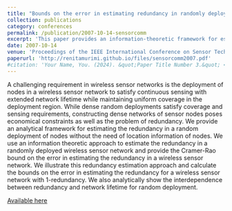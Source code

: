 ```yaml
---
title: "Bounds on the error in estimating redundancy in randomly deployed wireless sensor networks"
collection: publications
category: conferences
permalink: /publication/2007-10-14-sensorcomm
excerpt: 'This paper provides an information-theoretic framework for estimating the redundancy in a random deployment of nodes without the need of location information of nodes.'
date: 2007-10-14
venue: 'Proceedings of the IEEE International Conference on Sensor Technologies and Applications (SENSORCOMM 2007) - Authors: Renita Machado, Sirin Tekinay'
paperurl: 'http://renitamurimi.github.io/files/sensorcomm2007.pdf'
#citation: 'Your Name, You. (2024). &quot;Paper Title Number 3.&quot; <i>GitHub Journal of Bugs</i>. 1(3).'
---
```


A challenging requirement in wireless sensor networks is the deployment of nodes in a wireless sensor network to satisfy continuous sensing with extended network lifetime while maintaining uniform coverage in the deployment region. While dense random 
deployments satisfy coverage and sensing requirements, constructing dense networks of sensor nodes poses economical constraints as well as the problem of redundancy. We provide an analytical framework for estimating the redundancy in a random deployment of nodes without the need of location information of nodes. We use an information theoretic approach to estimate the redundancy in a randomly deployed wireless sensor network and provide the Cramer-Rao bound on the error in estimating the redundancy in a wireless sensor network. We illustrate this redundancy estimation approach and calculate the bounds on the error in estimating the redundancy for a wireless sensor network with 1-redundancy. We also analytically show the interdependence between redundancy and network lifetime for random deployment.

[Available here](https://ieeexplore.ieee.org/abstract/document/4394941)